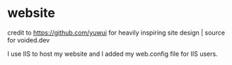 # website
credit to https://github.com/yuwui for heavily inspiring site design | source for voided.dev

I use IIS to host my website and I added my web.config file for IIS users.
